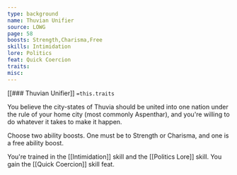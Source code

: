 ```yaml
---
type: background
name: Thuvian Unifier 
source: LOWG
page: 58
boosts: Strength,Charisma,Free
skills: Intimidation
lore: Politics
feat: Quick Coercion
traits: 
misc: 
---
```


[[### Thuvian Unifier]]
`=this.traits`


You believe the city-states of Thuvia should be united into one nation under the rule of your home city (most commonly Aspenthar), and you're willing to do whatever it takes to make it happen.

Choose two ability boosts. One must be to Strength or Charisma, and one is a free ability boost.

You're trained in the [[Intimidation]] skill and the [[Politics Lore]] skill. You gain the [[Quick Coercion]] skill feat.

